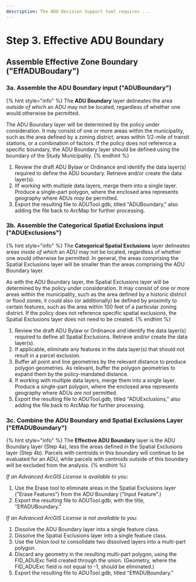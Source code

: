 ```yaml
---
description: The ADU Decision Support tool requires ...
---
```


# Step 3. Effective ADU Boundary

## Assemble Effective Zone Boundary ("EffADUBoudary")

### 3a.  Assemble the ADU Boundary input **("ADUBoundary")**

{% hint style="info" %}
The **ADU Boundary** layer delineates the area _outside of which_ an ADU may not be located, regardless of whether one would otherwise be permitted.&#x20;

The ADU Boundary layer will be determined by the policy under consideration. It may consist of one or more areas within the municipality, such as the area defined by a zoning district, areas within 1/2-mile of transit stations, or a combination of factors. If the policy does not reference a specific boundary, the ADU Boundary layer should be defined using the boundary of the Study Municipality.
{% endhint %}

1. Review the draft ADU Bylaw or Ordinance and identify the data layer(s) required to define the ADU boundary. Retrieve and/or create the data layer(s).&#x20;
2. IIf working with multiple data layers, merge them into a single layer. Produce a single-part polygon, where the enclosed area represents geography where ADUs _may be_ permitted.
3. Export the resulting file to ADUTool.gdb, titled "ADUBoundary," also adding the file back to ArcMap for further processing.

### **3b.  Assemble the Categorical Spatial Exclusions input ("ADUExclusions")**

{% hint style="info" %}
The **Categorical Spatial Exclusions** layer delineates areas _inside of which_ an ADU may not be located, regardless of whether one would otherwise be permitted. In general, the areas comprising the Spatial Exclusions layer will be smaller than the areas comprising the ADU Boundary layer.

As with the ADU Boundary layer, the Spatial Exclusions layer will be determined by the policy under consideration. It may consist of one or more areas within the municipality, such as the area defined by a historic district or flood zones; it could also (or additionally) be defined by proximity to certain features, such as the area within 100 feet of a particular zoning district. If the policy does not reference specific spatial exclusions, the Spatial Exclusions layer does not need to be created.
{% endhint %}

1. Review the draft ADU Bylaw or Ordinance and identify the data layer(s) required to define all Spatial Exclusions. Retrieve and/or create the data layer(s).&#x20;
2. If applicable, eliminate any features in the data layer(s) that should not result in a parcel exclusion.
3. Buffer all point and line geometries by the relevant distance to produce polygon geometries. As relevant, buffer the polygon geometries to expand them by the policy-mandated distance.
4. If working with multiple data layers, merge them into a single layer. Produce a single-part polygon, where the enclosed area represents geography where ADUs _are not_ permitted.
5. Export the resulting file to ADUTool.gdb, titled "ADUExclusions," also adding the file back to ArcMap for further processing.

### **3c.  Combine the ADU Boundary and Spatial Exclusions Layer ("EffADUBoundary")**

{% hint style="info" %}
The **Effective ADU Boundary** layer is the ADU Boundary layer (Step 4a), less the areas defined in the Spatial Exclusions layer (Step 4b). Parcels with centroids in this boundary will continue to be evaluated for an ADU, while parcels with centroids outside of this boundary will be excluded from the analysis.
{% endhint %}

_If an Advanced ArcGIS License is available to you:_&#x20;

1. Use the Erase tool to eliminate areas in the Spatial Exclusions layer ("Erase Features") from the ADU Boundary ("Input Feature".)
2. Export the resulting file to ADUTool.gdb, with the title, "EffADUBoundary."

_If an Advanced ArcGIS License is not available to you:_&#x20;

1. Dissolve the ADU Boundary layer into a single feature class.
2. Dissolve the Spatial Exclusions layer into a single feature class.
3. Use the Union tool to consolidate two dissolved layers into a multi-part polygon.&#x20;
4. Discard any geometry in the resulting multi-part polygon, using the FID\_ADUExc field created through the union. (Geometry, where the FID\_ADUExc field is not equal to -1, should be eliminated.)
5. Export the resulting file to ADUTool.gdb, titled "EffADUBoundary."
